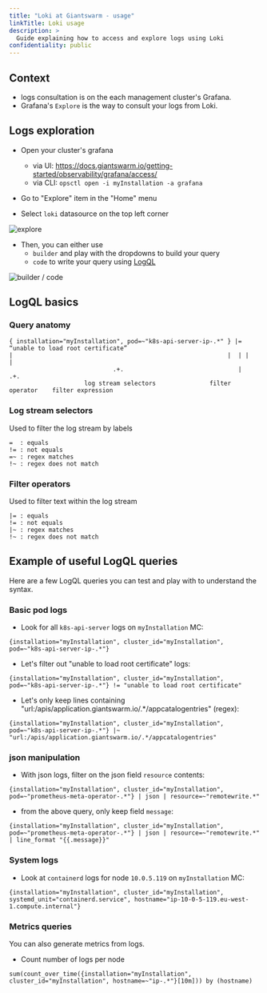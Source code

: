```yaml
---
title: "Loki at Giantswarm - usage"
linkTitle: Loki usage
description: >
  Guide explaining how to access and explore logs using Loki
confidentiality: public
---
```


## Context

* logs consultation is on the each management cluster's Grafana.
* Grafana's `Explore` is the way to consult your logs from Loki.

## Logs exploration

* Open your cluster's grafana
  * via UI: https://docs.giantswarm.io/getting-started/observability/grafana/access/
  * via CLI: `opsctl open -i myInstallation -a grafana`

* Go to "Explore" item in the "Home" menu
* Select `loki` datasource on the top left corner

![explore](../lokidoc-explore.png)

* Then, you can either use
   * `builder` and play with the dropdowns to build your query
   * `code` to write your query using [LogQL](https://grafana.com/docs/loki/latest/logql/)

![builder / code](../lokidoc-builder-code.png)

## LogQL basics

### Query anatomy

```goat
{ installation="myInstallation", pod=~"k8s-api-server-ip-.*" } |= “unable to load root certificate”
|                                                            |  | |                               |
                             .+.                                |                .+.
                     log stream selectors               filter operator    filter expression
```

### Log stream selectors

Used to filter the log stream by labels

```
=  : equals
!= : not equals
=~ : regex matches
!~ : regex does not match
```

### Filter operators

Used to filter text within the log stream

```
|= : equals
!= : not equals
|~ : regex matches
!~ : regex does not match
```


## Example of useful LogQL queries

Here are a few LogQL queries you can test and play with to understand the syntax.

### Basic pod logs

* Look for all `k8s-api-server` logs on `myInstallation` MC:
```
{installation="myInstallation", cluster_id="myInstallation", pod=~"k8s-api-server-ip-.*"}
```

* Let's filter out "unable to load root certificate" logs:
```
{installation="myInstallation", cluster_id="myInstallation", pod=~"k8s-api-server-ip-.*"} != "unable to load root certificate"
```

* Let's only keep lines containing "url:/apis/application.giantswarm.io/.*/appcatalogentries" (regex):
```
{installation="myInstallation", cluster_id="myInstallation", pod=~"k8s-api-server-ip-.*"} |~ "url:/apis/application.giantswarm.io/.*/appcatalogentries"
```

### json manipulation

* With json logs, filter on the json field `resource` contents:
```
{installation="myInstallation", cluster_id="myInstallation", pod=~"prometheus-meta-operator-.*"} | json | resource=~"remotewrite.*"
```

* from the above query, only keep field `message`:
```
{installation="myInstallation", cluster_id="myInstallation", pod=~"prometheus-meta-operator-.*"} | json | resource=~"remotewrite.*" | line_format "{{.message}}"
```

### System logs

* Look at `containerd` logs for node `10.0.5.119` on `myInstallation` MC:
```
{installation="myInstallation", cluster_id="myInstallation", systemd_unit="containerd.service", hostname="ip-10-0-5-119.eu-west-1.compute.internal"}
```

### Metrics queries

You can also generate metrics from logs.

* Count number of logs per node
```
sum(count_over_time({installation="myInstallation", cluster_id="myInstallation", hostname=~"ip-.*"}[10m])) by (hostname)
```
